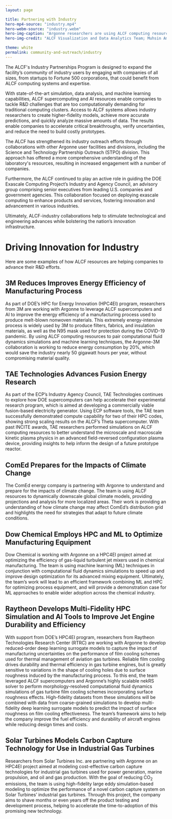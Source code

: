 ```yaml
---
layout: page

title: Partnering with Industry
hero-mp4-source: "industry.mp4"
hero-webm-source: "industry.webm"
hero-img-caption: "Argonne researchers are using ALCF computing resources to help the aviation industry advance the development of sustainable aviation fuels. This is a snapshot from a wall-resolved late eddy simulation of the turbulent flow inside the ARC M1 gas turbine combustor. The simulation was performed on ALCF computing resources using the Nek5000 code."
hero-img-credit: "ALCF Visualization and Data Analytics Team; Muhsin Ameen and Sicong Wu, Argonne National Laboratory"

theme: white
permalink: community-and-outreach/industry
---
```


The ALCF's Industry Partnerships Program is designed to expand the facility’s community of industry users by engaging with companies of all sizes, from startups to Fortune 500 corporations, that could benefit from ALCF computing systems and expertise. 

With state-of-the-art simulation, data analysis, and machine learning capabilities, ALCF supercomputing and AI resources enable companies to tackle R&D challenges that are too computationally demanding for traditional computing clusters. Access to ALCF systems allows industry researchers to create higher-fidelity models, achieve more accurate predictions, and quickly analyze massive amounts of data. The results enable companies to accelerate critical breakthroughs, verify uncertainties, and reduce the need to build costly prototypes.

The ALCF has strengthened its industry outreach efforts through collaborations with other Argonne user facilities and divisions, including the Science and Technology Partnership Outreach (STPO) division. This approach has offered a more comprehensive understanding of the laboratory's resources, resulting in increased engagement with a number of companies.

Furthermore, the ALCF continued to play an active role in guiding the DOE Exascale Computing Project’s Industry and Agency Council, an advisory group comprising senior executives from leading U.S. companies and government agencies. This collaboration focused on deploying exascale computing to enhance products and services, fostering innovation and advancement in various industries.

Ultimately, ALCF-industry collaborations help to stimulate technological and engineering advances while bolstering the nation’s innovation infrastructure.

# Driving Innovation for Industry

Here are some examples of how ALCF resources are helping companies to advance their R&D efforts.

## 3M Reduces Improves Energy Efficiency of Manufacturing Process 
As part of DOE’s HPC for Energy Innovation (HPC4EI) program, researchers from 3M are working with Argonne to leverage ALCF supercomputers and AI to improve the energy efficiency of a manufacturing process used to produce melt-blown nonwoven materials. This extremely energy-intensive process is widely used by 3M to produce filters, fabrics, and insulation materials, as well as the N95 mask used for protection during the COVID-19 pandemic. By using ALCF computing resources to pair computational fluid dynamics simulations and machine learning techniques, the Argonne-3M collaboration is working to reduce energy consumption by 20%, which would save the industry nearly 50 gigawatt hours per year, without compromising material quality.

## TAE Technologies Advances Fusion Energy Research
As part of the ECP’s Industry Agency Council, TAE Technologies continues to explore how DOE supercomputers can help accelerate their experimental research program, which is aimed at developing a commercially viable fusion-based electricity generator. Using ECP software tools, the TAE team successfully demonstrated compute capability for two of their HPC codes, showing strong scaling results on the ALCF’s Theta supercomputer. With past INCITE awards, TAE researchers performed simulations on ALCF computing resources to better understand the microscale and macroscale kinetic plasma physics in an advanced field-reversed configuration plasma device, providing insights to help inform the design of a future prototype reactor.

## ComEd Prepares for the Impacts of Climate Change
The ComEd energy company is partnering with Argonne to understand and prepare for the impacts of climate change. The team is using ALCF resources to dynamically downscale global climate models, providing projections and analysis for more localized areas. Their work is providing an understanding of how climate change may affect ComEd’s distribution grid and highlights the need for strategies that adapt to future climate conditions.

## Dow Chemical Employs HPC and ML to Optimize Manufacturing Equipment
Dow Chemical is working with Argonne on a HPC4EI project aimed at optimizing the efficiency of gas-liquid turbulent jet mixers used in chemical manufacturing. The team is using machine learning (ML) techniques in conjunction with computational fluid dynamics simulations to speed up and improve design optimization for its advanced mixing equipment. Ultimately, the team’s work will lead to an efficient framework combining ML and HPC for optimizing process equipment, and will provide a demonstration case for ML approaches to enable wider adoption across the chemical industry.

## Raytheon Develops Multi-Fidelity HPC Simulation and AI Tools to Improve Jet Engine Durability and Efficiency
With support from DOE’s HPC4EI program, researchers from Raytheon Technologies Research Center (RTRC) are working with Argonne to develop reduced-order deep learning surrogate models to capture the impact of manufacturing uncertainties on the performance of film cooling schemes used for thermal management of aviation gas turbines. Reliable film cooling drives durability and thermal efficiency in gas turbine engines, but is greatly sensitive to variations in the shape of cooling holes due to surface roughness induced by the manufacturing process. To this end, the team leveraged ALCF supercomputers and Argonne’s highly scalable nekRS solver to perform morphology-resolved computational fluid dynamics simulations of gas turbine film cooling schemes incorporating surface roughness effects. High-fidelity datasets from these simulations will be combined with data from coarse-grained simulations to develop multi-fidelity deep learning surrogate models to predict the impact of surface roughness on film cooling effectiveness. The team’s framework aims to help the company improve the fuel efficiency and durability of aircraft engines while reducing design times and costs.

## Solar Turbines Models Carbon Capture Technology for Use in Industrial Gas Turbines
Researchers from Solar Turbines Inc. are partnering with Argonne on an HPC4EI project aimed at modeling cost-effective carbon capture technologies for industrial gas turbines used for power generation, marine propulsion, and oil and gas production. With the goal of reducing CO<sub>2</sub> emissions, the team is using high-fidelity large eddy simulation-based modeling to optimize the performance of a novel carbon capture system on Solar Turbines’ industrial gas turbines. Through this project, the company aims to shave months or even years off the product testing and development process, helping to accelerate the time-to-adoption of this promising new technology.
